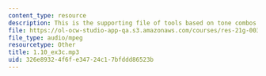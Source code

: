 ```yaml
---
content_type: resource
description: This is the supporting file of tools based on tone combos.
file: https://ol-ocw-studio-app-qa.s3.amazonaws.com/courses/res-21g-003-learning-chinese-a-foundation-course-in-mandarin-spring-2011/326e89324f6fe34724c17bfddd86523b_1.10_ex3c.mp3
file_type: audio/mpeg
resourcetype: Other
title: 1.10_ex3c.mp3
uid: 326e8932-4f6f-e347-24c1-7bfddd86523b
---
```

